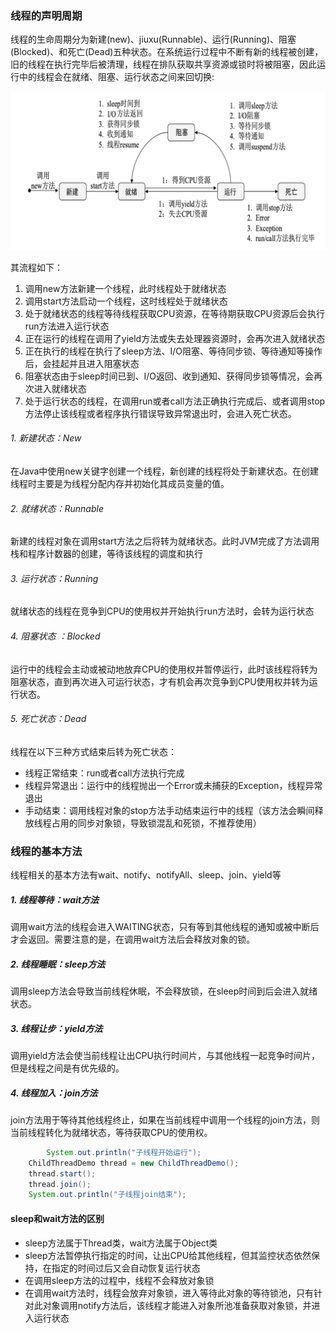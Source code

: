 ###  线程的声明周期

线程的生命周期分为新建(new)、jiuxu(Runnable)、运行(Running)、阻塞(Blocked)、和死亡(Dead)五种状态。在系统运行过程中不断有新的线程被创建，旧的线程在执行完毕后被清理，线程在排队获取共享资源或锁时将被阻塞，因此运行中的线程会在就绪、阻塞、运行状态之间来回切换:

![线程池](../../images/线程池.png)

其流程如下：

1. 调用new方法新建一个线程，此时线程处于就绪状态
2. 调用start方法启动一个线程，这时线程处于就绪状态
3. 处于就绪状态的线程等待线程获取CPU资源，在等待期获取CPU资源后会执行run方法进入运行状态
4. 正在运行的线程在调用了yield方法或失去处理器资源时，会再次进入就绪状态
5. 正在执行的线程在执行了sleep方法、I/O阻塞、等待同步锁、等待通知等操作后，会挂起并且进入阻塞状态
6. 阻塞状态由于sleep时间已到、I/O返回、收到通知、获得同步锁等情况，会再次进入就绪状态
7. 处于运行状态的线程，在调用run或者call方法正确执行完成后、或者调用stop方法停止该线程或者程序执行错误导致异常退出时，会进入死亡状态。

######  1. 新建状态：New

在Java中使用new关键字创建一个线程，新创建的线程将处于新建状态。在创建线程时主要是为线程分配内存并初始化其成员变量的值。

######  2. 就绪状态：Runnable

新建的线程对象在调用start方法之后将转为就绪状态。此时JVM完成了方法调用栈和程序计数器的创建，等待该线程的调度和执行

######  3. 运行状态：Running

就绪状态的线程在竞争到CPU的使用权并开始执行run方法时，会转为运行状态

######  4. 阻塞状态 ：Blocked

运行中的线程会主动或被动地放弃CPU的使用权并暂停运行，此时该线程将转为阻塞状态，直到再次进入可运行状态，才有机会再次竞争到CPU使用权并转为运行状态。

######  5. 死亡状态：Dead

线程在以下三种方式结束后转为死亡状态：

- 线程正常结束：run或者call方法执行完成
- 线程异常退出：运行中的线程抛出一个Error或未捕获的Exception，线程异常退出
- 手动结束：调用线程对象的stop方法手动结束运行中的线程（该方法会瞬间释放线程占用的同步对象锁，导致锁混乱和死锁，不推荐使用）

###  线程的基本方法

线程相关的基本方法有wait、notify、notifyAll、sleep、join、yield等

#####  1. 线程等待：wait方法

调用wait方法的线程会进入WAITING状态，只有等到其他线程的通知或被中断后才会返回。需要注意的是，在调用wait方法后会释放对象的锁。

#####  2. 线程睡眠：sleep方法

调用sleep方法会导致当前线程休眠，不会释放锁，在sleep时间到后会进入就绪状态。

#####  3. 线程让步：yield方法

调用yield方法会使当前线程让出CPU执行时间片，与其他线程一起竞争时间片，但是线程之间是有优先级的。

#####  4. 线程加入：join方法

join方法用于等待其他线程终止，如果在当前线程中调用一个线程的join方法，则当前线程转化为就绪状态，等待获取CPU的使用权。

```java
		System.out.println("子线程开始运行");
    ChildThreadDemo thread = new ChildThreadDemo();
    thread.start();
    thread.join();
    System.out.println("子线程join结束");
```

####  sleep和wait方法的区别

- sleep方法属于Thread类，wait方法属于Object类
- sleep方法暂停执行指定的时间，让出CPU给其他线程，但其监控状态依然保持，在指定的时间过后又会自动恢复运行状态
- 在调用sleep方法的过程中，线程不会释放对象锁
- 在调用wait方法时，线程会放弃对象锁，进入等待此对象的等待锁池，只有针对此对象调用notify方法后，该线程才能进入对象所池准备获取对象锁，并进入运行状态



